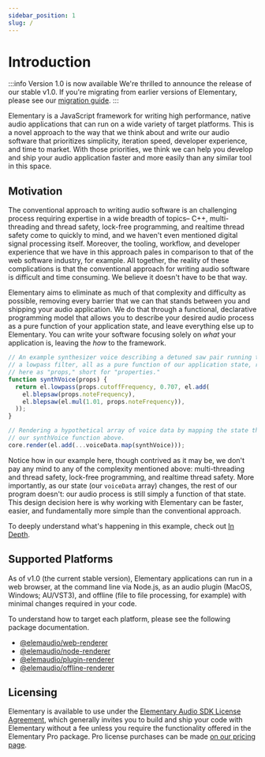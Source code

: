 ```yaml
---
sidebar_position: 1
slug: /
---
```


# Introduction

:::info Version 1.0 is now available
We're thrilled to announce the release of our stable v1.0. If you're migrating from earlier versions
of Elementary, please see our [migration guide](./Migrating_to_v1.md).
:::

Elementary is a JavaScript framework for writing high performance, native audio applications that
can run on a wide variety of target platforms. This is a novel approach to the way that we think about
and write our audio software that prioritizes simplicity, iteration speed, developer experience, and time to market.
With those priorities, we think we can help you develop and ship your audio application faster and more easily than
any similar tool in this space.

## Motivation

The conventional approach to writing audio software is an challenging process requiring expertise
in a wide breadth of topics– C++, multi-threading and thread safety, lock-free programming, and realtime thread safety
come to quickly to mind, and we haven't even mentioned digital signal processing itself. Moreover, the tooling, workflow,
and developer experience that we have in this approach pales in comparison to that of the web software industry, for example.
All together, the reality of these complications is that the conventional approach for writing audio software is
difficult and time consuming. We believe it doesn't have to be that way.

Elementary aims to eliminate as much of that complexity and difficulty as possible, removing every barrier that we can that
stands between you and shipping your audio application. We do that through a functional, declarative programming model that
allows you to describe your desired audio process as a pure function of your application state, and leave everything else
up to Elementary. You can write your software focusing solely on _what_ your application is, leaving the _how_ to the framework.

```js
// An example synthesizer voice describing a detuned saw pair running through
// a lowpass filter, all as a pure function of our application state, received
// here as "props," short for "properties."
function synthVoice(props) {
  return el.lowpass(props.cutoffFrequency, 0.707, el.add(
    el.blepsaw(props.noteFrequency),
    el.blepsaw(el.mul(1.01, props.noteFrequency)),
  ));
}

// Rendering a hypothetical array of voice data by mapping the state through
// our synthVoice function above.
core.render(el.add(...voiceData.map(synthVoice)));
```

Notice how in our example here, though contrived as it may be, we don't pay any mind to any of the complexity
mentioned above: multi-threading and thread safety, lock-free programming, and realtime thread safety. More importantly,
as our state (our `voiceData` array) changes, the rest of our program doesn't: our audio process is still simply a function
of that state. This design decision here is why working with Elementary can be faster, easier, and fundamentally more simple
than the conventional approach.

To deeply understand what's happening in this example, check out [In Depth](./In_Depth.md).

## Supported Platforms

As of v1.0 (the current stable version), Elementary applications can run in a web browser, at the command line via Node.js,
as an audio plugin (MacOS, Windows; AU/VST3), and offline (file to file processing, for example) with minimal changes required in your code.

To understand how to target each platform, please see the following package documentation.

* [@elemaudio/web-renderer](https://www.elementary.audio)
* [@elemaudio/node-renderer](https://www.elementary.audio)
* [@elemaudio/plugin-renderer](https://www.elementary.audio)
* [@elemaudio/offline-renderer](https://www.elementary.audio)

## Licensing

Elementary is available to use under the [Elementary Audio SDK License Agreement](https://www.elementary.audio/license), which
generally invites you to build and ship your code with Elementary without a fee unless you require the functionality offered
in the Elementary Pro package. Pro license purchases can be made [on our pricing page](https://www.elementary.audio/pricing).
